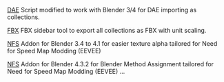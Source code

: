 [DAE](/DAE/io_batch_import_dae_collection_release.py) Script modified to work with Blender 3/4 for DAE importing as collections.

[FBX](/FBX/io_batch_export_FBX_collection.py) FBX sidebar tool to export all collections as FBX with unit scaling.

[NFS](/NFS%20HELPER/NFs%20HELPER1.1.py) Addon for Blender 3.4 to 4.1 for easier texture alpha tailored for Need for Speed Map Modding (EEVEE)

[NFS](/NFS%20HELPER/NFs%20HELPER1.2.py) Addon for Blender 4.3.2 for Blender Method Assignment tailored for Need for Speed Map Modding (EEVEE)
... 

